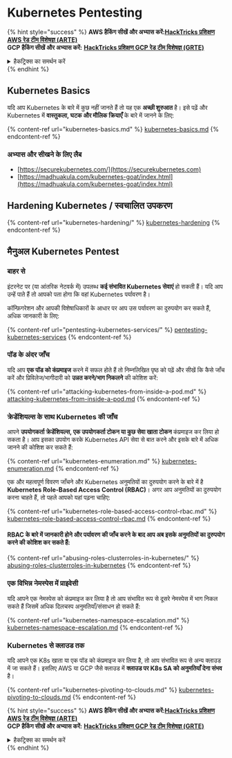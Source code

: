 # Kubernetes Pentesting

{% hint style="success" %}
**AWS हैकिंग सीखें और अभ्यास करें:**<img src="/.gitbook/assets/image.png" alt="" data-size="line">[**HackTricks प्रशिक्षण AWS रेड टीम विशेषज्ञ (ARTE)**](https://training.hacktricks.xyz/courses/arte)<img src="/.gitbook/assets/image.png" alt="" data-size="line">\
**GCP हैकिंग सीखें और अभ्यास करें:** <img src="/.gitbook/assets/image (2).png" alt="" data-size="line">[**HackTricks प्रशिक्षण GCP रेड टीम विशेषज्ञ (GRTE)**<img src="/.gitbook/assets/image (2).png" alt="" data-size="line">](https://training.hacktricks.xyz/courses/grte)

<details>

<summary>हैकट्रिक्स का समर्थन करें</summary>

* [**सदस्यता योजनाएं**](https://github.com/sponsors/carlospolop) की जाँच करें!
* **शामिल हों** 💬 [**डिस्कॉर्ड समूह**](https://discord.gg/hRep4RUj7f) या [**टेलीग्राम समूह**](https://t.me/peass) या **ट्विटर** 🐦 [**@hacktricks\_live**](https://twitter.com/hacktricks\_live)** को **फॉलो** करें।
* **हैकिंग ट्रिक्स साझा करें, PRs सबमिट करके** [**HackTricks**](https://github.com/carlospolop/hacktricks) और [**HackTricks Cloud**](https://github.com/carlospolop/hacktricks-cloud) github रेपो में।

</details>
{% endhint %}

## Kubernetes Basics

यदि आप Kubernetes के बारे में कुछ नहीं जानते हैं तो यह एक **अच्छी शुरुआत** है। इसे पढ़ें और Kubernetes में **वास्तुकला, घटक और मौलिक क्रियाएँ** के बारे में जानने के लिए:

{% content-ref url="kubernetes-basics.md" %}
[kubernetes-basics.md](kubernetes-basics.md)
{% endcontent-ref %}

### अभ्यास और सीखने के लिए लैब

* [https://securekubernetes.com/](https://securekubernetes.com)
* [https://madhuakula.com/kubernetes-goat/index.html](https://madhuakula.com/kubernetes-goat/index.html)

## Hardening Kubernetes / स्वचालित उपकरण

{% content-ref url="kubernetes-hardening/" %}
[kubernetes-hardening](kubernetes-hardening/)
{% endcontent-ref %}

## मैनुअल Kubernetes Pentest

### बाहर से

इंटरनेट पर (या आंतरिक नेटवर्क में) उपलब्ध **कई संभावित Kubernetes सेवाएं** हो सकती हैं। यदि आप उन्हें पाते हैं तो आपको पता होगा कि वहां Kubernetes पर्यावरण है।

कॉन्फ़िगरेशन और आपकी विशेषाधिकारों के आधार पर आप उस पर्यावरण का दुरुपयोग कर सकते हैं, अधिक जानकारी के लिए:

{% content-ref url="pentesting-kubernetes-services/" %}
[pentesting-kubernetes-services](pentesting-kubernetes-services/)
{% endcontent-ref %}

### पॉड के अंदर जाँच

यदि आप **एक पॉड को कंप्रमाइज** करने में सफल होते हैं तो निम्नलिखित पृष्ठ को पढ़ें और सीखें कि कैसे जाँच करें और प्रिविलेज/भागीदारी को **उन्नत करने/भाग निकलने** की कोशिश करें:

{% content-ref url="attacking-kubernetes-from-inside-a-pod.md" %}
[attacking-kubernetes-from-inside-a-pod.md](attacking-kubernetes-from-inside-a-pod.md)
{% endcontent-ref %}

### क्रेडेंशियल्स के साथ Kubernetes की जाँच

आपने **उपयोगकर्ता क्रेडेंशियल्स, एक उपयोगकर्ता टोकन या कुछ सेवा खाता टोकन** कंप्रमाइज कर लिया हो सकता है। आप इसका उपयोग करके Kubernetes API सेवा से बात करने और इसके बारे में अधिक जानने की कोशिश कर सकते हैं:

{% content-ref url="kubernetes-enumeration.md" %}
[kubernetes-enumeration.md](kubernetes-enumeration.md)
{% endcontent-ref %}

एक और महत्वपूर्ण विवरण जाँचने और Kubernetes अनुमतियों का दुरुपयोग करने के बारे में है **Kubernetes Role-Based Access Control (RBAC)**। अगर आप अनुमतियों का दुरुपयोग करना चाहते हैं, तो पहले आपको यहां पढ़ना चाहिए:

{% content-ref url="kubernetes-role-based-access-control-rbac.md" %}
[kubernetes-role-based-access-control-rbac.md](kubernetes-role-based-access-control-rbac.md)
{% endcontent-ref %}

#### RBAC के बारे में जानकारी होने और पर्यावरण की जाँच करने के बाद आप अब इसके अनुमतियों का दुरुपयोग करने की कोशिश कर सकते हैं:

{% content-ref url="abusing-roles-clusterroles-in-kubernetes/" %}
[abusing-roles-clusterroles-in-kubernetes](abusing-roles-clusterroles-in-kubernetes/)
{% endcontent-ref %}

### एक विभिन्न नेमस्पेस में प्राइवेसी

यदि आपने एक नेमस्पेस को कंप्रमाइज कर लिया है तो आप संभावित रूप से दूसरे नेमस्पेस में भाग निकल सकते हैं जिसमें अधिक दिलचस्प अनुमतियाँ/संसाधन हो सकते हैं:

{% content-ref url="kubernetes-namespace-escalation.md" %}
[kubernetes-namespace-escalation.md](kubernetes-namespace-escalation.md)
{% endcontent-ref %}

### Kubernetes से क्लाउड तक

यदि आपने एक K8s खाता या एक पॉड को कंप्रमाइज कर लिया है, तो आप संभावित रूप से अन्य क्लाउड में जा सकते हैं। इसलिए AWS या GCP जैसे क्लाउड में **क्लाउड पर K8s SA को अनुमतियाँ देना संभव** है।

{% content-ref url="kubernetes-pivoting-to-clouds.md" %}
[kubernetes-pivoting-to-clouds.md](kubernetes-pivoting-to-clouds.md)
{% endcontent-ref %}

{% hint style="success" %}
**AWS हैकिंग सीखें और अभ्यास करें:**<img src="/.gitbook/assets/image.png" alt="" data-size="line">[**HackTricks प्रशिक्षण AWS रेड टीम विशेषज्ञ (ARTE)**](https://training.hacktricks.xyz/courses/arte)<img src="/.gitbook/assets/image.png" alt="" data-size="line">\
**GCP हैकिंग सीखें और अभ्यास करें:** <img src="/.gitbook/assets/image (2).png" alt="" data-size="line">[**HackTricks प्रशिक्षण GCP रेड टीम विशेषज्ञ (GRTE)**<img src="/.gitbook/assets/image (2).png" alt="" data-size="line">](https://training.hacktricks.xyz/courses/grte)

<details>

<summary>हैकट्रिक्स का समर्थन करें</summary>

* [**सदस्यता योजनाएं**](https://github.com/sponsors/carlospolop) की जाँच करें!
* **शामिल हों** 💬 [**डिस्कॉर्ड समूह**](https://discord.gg/hRep4RUj7f) या [**टेलीग्राम समूह**](https://t.me/peass) या **ट्विटर** 🐦 [**@hacktricks\_live**](https://twitter.com/hacktricks\_live)** को **फॉलो** करें।
* **हैकिंग ट्रिक्स साझा करें, PRs सबमिट करके** [**HackTricks**](https://github.com/carlospolop/hacktricks) और [**HackTricks Cloud**](https://github.com/carlospolop/hacktricks-cloud) github रेपो में।

</details>
{% endhint %}
